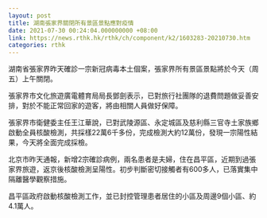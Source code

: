 ```yaml
---
layout: post
title: 湖南張家界關閉所有景區景點應對疫情
date: 2021-07-30 00:24:04.000000000 +08:00
link: https://news.rthk.hk/rthk/ch/component/k2/1603283-20210730.htm
categories: rthk
---
```


湖南省張家界昨天確診一宗新冠病毒本土個案，張家界所有景區景點將於今天（周五）上午關閉。

張家界市文化旅遊廣電體育局局長鄧劍表示，已對旅行社團隊的退費問題做妥善安排，對於不能正常回家的遊客，將由相關人員做好保障。

張家界市衛健委主任王江華說，已對武陵源區、永定城區及慈利縣三官寺土家族鄉啟動全員核酸檢測，共採樣22萬6千多份，完成檢測大約12萬份，發現一宗陽性結果，今天將全面完成採檢。

北京市昨天通報，新增2宗確診病例，兩名患者是夫婦，住在昌平區，近期到過張家界旅遊，返京後核酸檢測呈陽性。初步判斷密切接觸者有600多人，已落實集中隔離醫學觀察措施。

昌平區政府啟動核酸檢測工作，並已封控管理患者居住的小區及周邊9個小區、約4.1萬人。
